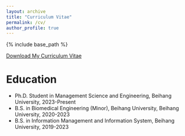 ```yaml
---
layout: archive
title: "Curriculum Vitae"
permalink: /cv/
author_profile: true
---
```


{% include base_path %}

[Download My Curriculum Vitae](https://XZhoou.github.io/files/CV.pdf)

Education
======
* Ph.D. Student in Management Science and Engineering, Beihang University, 2023-Present
* B.S. in Biomedical Engineering (Minor), Beihang University, Beihang University, 2020-2023
* B.S. in Information Management and Information System, Beihang University, 2019-2023
